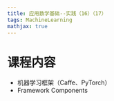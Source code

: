```yaml
---
title: 应用数学基础--实践（16）（17）
tags: MachineLearning
mathjax: true
---
```


# 课程内容
+ 机器学习框架（Caffe、PyTorch）
+ Framework Components